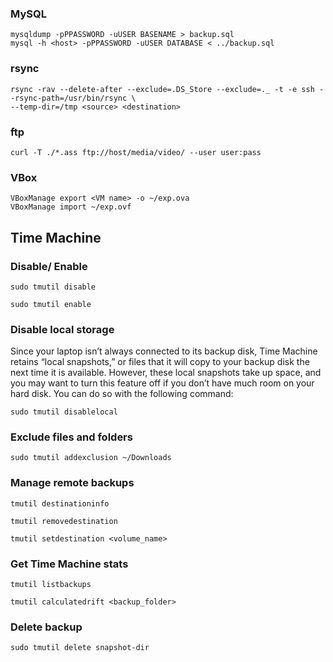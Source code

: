 ### MySQL

    mysqldump -pPPASSWORD -uUSER BASENAME > backup.sql  
    mysql -h <host> -pPPASSWORD -uUSER DATABASE < ../backup.sql


### rsync

    rsync -rav --delete-after --exclude=.DS_Store --exclude=._ -t -e ssh --rsync-path=/usr/bin/rsync \
    --temp-dir=/tmp <source> <destination>

### ftp

    curl -T ./*.ass ftp://host/media/video/ --user user:pass

### VBox

    VBoxManage export <VM name> -o ~/exp.ova
    VBoxManage import ~/exp.ovf 

## Time Machine

### Disable/ Enable

	sudo tmutil disable

	sudo tmutil enable

### Disable local storage

Since your laptop isn’t always connected to its backup disk, Time Machine retains “local snapshots,” or files that it will copy to your backup disk the next time it is available. However, these local snapshots take up space, and you may want to turn this feature off if you don’t have much room on your hard disk. You can do so with the following command:

	sudo tmutil disablelocal

### Exclude files and folders

	sudo tmutil addexclusion ~/Downloads

### Manage remote backups

	tmutil destinationinfo

	tmutil removedestination

	tmutil setdestination <volume_name>

### Get Time Machine stats

	tmutil listbackups

	tmutil calculatedrift <backup_folder>


### Delete backup

	sudo tmutil delete snapshot-dir

